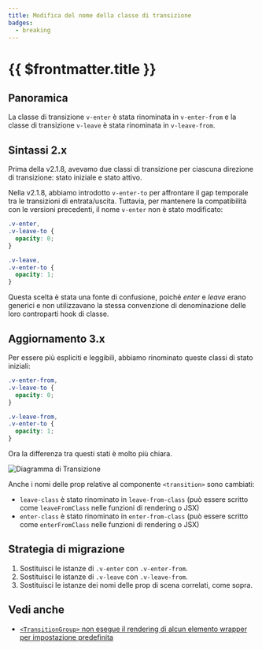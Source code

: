 ```yaml
---
title: Modifica del nome della classe di transizione
badges:
  - breaking
---
```


# {{ $frontmatter.title }} <MigrationBadges :badges="$frontmatter.badges" />

## Panoramica

La classe di transizione `v-enter` è stata rinominata in `v-enter-from` e la classe di transizione `v-leave` è stata rinominata in `v-leave-from`.

## Sintassi 2.x 

Prima della v2.1.8, avevamo due classi di transizione per ciascuna direzione di transizione: stato iniziale e stato attivo.

Nella v2.1.8, abbiamo introdotto `v-enter-to` per affrontare il gap temporale tra le transizioni di entrata/uscita. Tuttavia, per mantenere la compatibilità con le versioni precedenti, il nome `v-enter` non è stato modificato:

```css
.v-enter,
.v-leave-to {
  opacity: 0;
}

.v-leave,
.v-enter-to {
  opacity: 1;
}
```

Questa scelta è stata una fonte di confusione, poiché _enter_ e _leave_ erano generici e non utilizzavano la stessa convenzione di denominazione delle loro controparti hook di classe.

## Aggiornamento 3.x 

Per essere più espliciti e leggibili, abbiamo rinominato queste classi di stato iniziali:

```css
.v-enter-from,
.v-leave-to {
  opacity: 0;
}

.v-leave-from,
.v-enter-to {
  opacity: 1;
}
```

Ora la differenza tra questi stati è molto più chiara.

![Diagramma di Transizione](/images/transitions.svg)

Anche i nomi delle prop relative al componente `<transition>` sono cambiati:

- `leave-class` è stato rinominato in `leave-from-class` (può essere scritto come `leaveFromClass` nelle funzioni di rendering o JSX)
- `enter-class` è stato rinominato in `enter-from-class` (può essere scritto come `enterFromClass` nelle funzioni di rendering o JSX)

## Strategia di migrazione

1. Sostituisci le istanze di `.v-enter` con `.v-enter-from`.
2. Sostituisci le istanze di `.v-leave` con `.v-leave-from`.
3. Sostituisci le istanze dei nomi delle prop di scena correlati, come sopra.

## Vedi anche

- [`<TransitionGroup>` non esegue il rendering di alcun elemento wrapper per impostazione predefinita](/guide/migration/transition-group.html)
